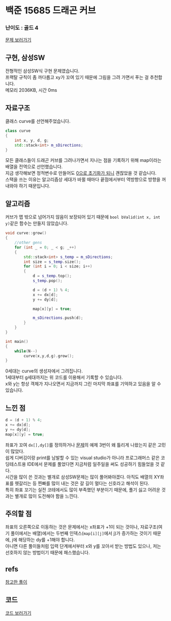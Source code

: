 # 백준 15685 드래곤 커브
 
### 난이도 : 골드 4
[문제 보러가기](https://www.acmicpc.net/problem/15685)
  
## 구현, 삼성SW
전형적인 삼성SW식 구현 문제였습니다.  
프랙탈 규칙이 좀 까다롭고 xy가 꼬여 있기 때문에 그림을 그려 가면서 푸는 걸 추천합니다.  
메모리 	2036KB, 시간 0ms
  
  
## 자료구조
클래스 curve를 선언해주었습니다.
```c++
class curve 
{
	int x, y, d, g;
	std::stack<int> m_sDirections;
}
```
모든 클래스들이 드래곤 커브를 그려나가면서 지나는 점을 기록하기 위해 map이라는 배열을 전역으로 선언했습니다.  
지금 생각해보면 정적변수로 만들어도 [0으로 초기화가 되니](https://hydroponicglass.tistory.com/182) 괜찮았을 것 같습니다.  
스택을 쓰는 이유는 알고리즘상 세대가 바뀔 때마다 끝점에서부터 역방향으로 방향을 꺼내와야 하기 때문입니다.

## 알고리즘
커브가 맵 밖으로 넘어가지 않음이 보장되어 있기 때문에 ```bool bValid(int x, int y)```같은 함수는 만들지 않았습니다.  

```c++
void curve::grow() 
{
	//other gens
	for (int _ = 0; _ < g; _++)
	{
		std::stack<int> s_temp = m_sDirections;
		int size = s_temp.size();
		for (int i = 0; i < size; i++)
		{
			d = s_temp.top();
			s_temp.pop();

			d = (d + 1) % 4;
			x += dx[d];
			y += dy[d];

			map[x][y] = true;

			m_sDirections.push(d);
		}
	}
}

int main()
{
	while(N--)
		curve(x,y,d,g).grow();
}
```
0세대는 curve의 생성자에서 그려집니다.  
1세대부터 g세대까지는 위 코드를 이용해서 기록할 수 있습니다.  
x와 y는 항상 객체가 지나오면서 지금까지 그린 마지막 좌표를 기억하고 있음을 알 수 있습니다.

## 느낀 점
```C++
d = (d + 1) % 4;
x += dx[d];
y += dy[d];
map[x][y] = true;
```
좌표가 꼬여 ```dx[],dy[]```를 정의하거나 [문제](https://www.acmicpc.net/problem/15685)의 예제 3번이 왜 틀리게 나왔는지 같은 고민이 많았다.   
쉽게 디버깅이랑 print를 남발할 수 있는 visual studio가 아니라 프로그래머스 같은 코딩테스트용 IDE에서 문제를 풀었다면 지금처럼 일주일을 써도 성공하기 힘들었을 것 같다.  
시간을 많이 쓴 것과는 별개로 삼성SW문제는 많이 풀어봐야겠다. 아직도 배열의 XY좌표를 헷갈리는 등 찐빠를 많이 내는 것은 갈 길이 멀다는 신호라고 해석이 된다.  
특히 좌표 꼬기는 실전 코테에서도 많이 부족했던 부분이기 때문에, 풀기 싫고 어려운 것과는 별개로 많이 도전해야 함을 느낀다.  

## 주의할 점
좌표의 오른쪽으로 이동하는 것은 문제에서는 x좌표가 +1이 되는 것이나, 자료구조(여기 풀이에서는 배열)에서는 두번째 인덱스(```map[i][j]```에서 j)가 증가하는 것이기 때문에, j에 해당하는 dy를 +1해야 합니다.  
아니면 다른 풀이들처럼 입력 단계에서부터 x와 y를 꼬아서 받는 방법도 있으나, 저는 선호하지 않는 방법이기 때문에 패스했습니다.  

## refs
[참고한 풀이](https://velog.io/@skyepodium/백준-15685-드래곤-커브)

## 코드
[코드 보러가기](./boj15685.cpp)